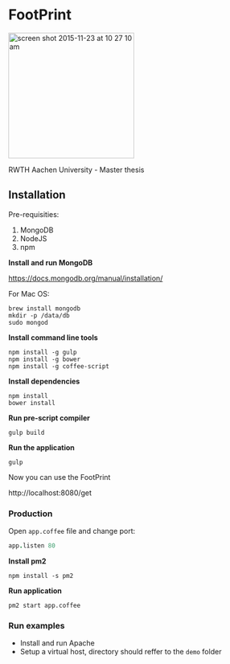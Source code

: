 FootPrint
=========

<img width="250" alt="screen shot 2015-11-23 at 10 27 10 am" src="https://cloud.githubusercontent.com/assets/1277720/11333275/c9013286-91cc-11e5-81b4-bf0ca81b51ce.png">


RWTH Aachen University - Master thesis

## Installation

Pre-requisities:

1. MongoDB
2. NodeJS
3. npm
 
**Install and run MongoDB**

https://docs.mongodb.org/manual/installation/

For Mac OS:
```
brew install mongodb
mkdir -p /data/db
sudo mongod
```

**Install command line tools**
```
npm install -g gulp
npm install -g bower
npm install -g coffee-script
```
**Install dependencies**
```
npm install
bower install
```

**Run pre-script compiler**
```
gulp build
```

**Run the application**
```
gulp
```

Now you can use the FootPrint

http://localhost:8080/get

### Production

Open `app.coffee` file and change port:

```coffee
app.listen 80
```

**Install pm2**
```
npm install -s pm2
```

**Run application**
```
pm2 start app.coffee
```


### Run examples

- Install and run Apache
- Setup a virtual host, directory should reffer to the `demo` folder
